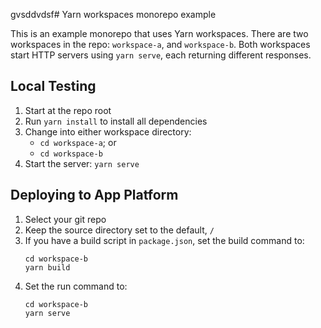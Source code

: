 gvsddvdsf# Yarn workspaces monorepo example

This is an example monorepo that uses Yarn workspaces. There are two workspaces in the repo: `workspace-a`, and `workspace-b`. Both workspaces start HTTP servers using `yarn serve`, each returning different responses.

## Local Testing

1. Start at the repo root
1. Run `yarn install` to install all dependencies
1. Change into either workspace directory:
    * `cd workspace-a`; or
    * `cd workspace-b`
1. Start the server: `yarn serve`

## Deploying to App Platform

1. Select your git repo
1. Keep the source directory set to the default, `/`
1. If you have a build script in `package.json`, set the build command to:
    ```
    cd workspace-b
    yarn build
    ```
1. Set the run command to:
    ```
    cd workspace-b
    yarn serve
    ```
